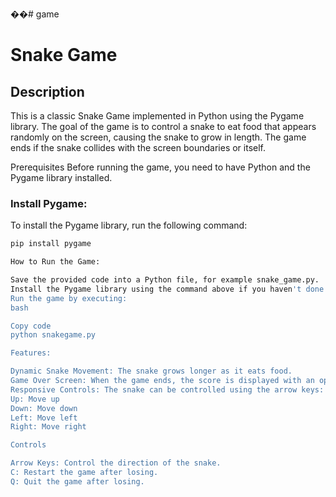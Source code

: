 ��#   g a m e 

# Snake Game

## Description
This is a classic Snake Game implemented in Python using the Pygame library. The goal of the game is to control a snake to eat food that appears randomly on the screen, causing the snake to grow in length. The game ends if the snake collides with the screen boundaries or itself.

Prerequisites
Before running the game, you need to have Python and the Pygame library installed.

### Install Pygame:
To install the Pygame library, run the following command:

```bash
pip install pygame

How to Run the Game:

Save the provided code into a Python file, for example snake_game.py.
Install the Pygame library using the command above if you haven't done so already.
Run the game by executing:
bash

Copy code
python snakegame.py

Features:

Dynamic Snake Movement: The snake grows longer as it eats food.
Game Over Screen: When the game ends, the score is displayed with an option to either replay the game or quit.
Responsive Controls: The snake can be controlled using the arrow keys:
Up: Move up
Down: Move down
Left: Move left
Right: Move right

Controls

Arrow Keys: Control the direction of the snake.
C: Restart the game after losing.
Q: Quit the game after losing.

 
 
